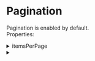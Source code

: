 # Pagination

Pagination is enabled by default.\
Properties:

<details>

<summary>itemsPerPage</summary>



</details>

<details>

<summary></summary>



</details>
